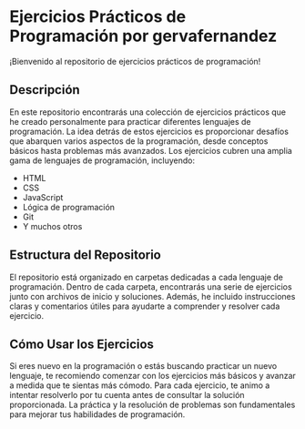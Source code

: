 # Ejercicios Prácticos de Programación por gervafernandez
¡Bienvenido al repositorio de ejercicios prácticos de programación!

## Descripción
En este repositorio encontrarás una colección de ejercicios prácticos que he creado personalmente para practicar diferentes lenguajes de programación. La idea detrás de estos ejercicios es proporcionar desafíos que abarquen varios aspectos de la programación, desde conceptos básicos hasta problemas más avanzados.
Los ejercicios cubren una amplia gama de lenguajes de programación, incluyendo:

- HTML
- CSS
- JavaScript
- Lógica de programación
- Git
- Y muchos otros

## Estructura del Repositorio
El repositorio está organizado en carpetas dedicadas a cada lenguaje de programación. Dentro de cada carpeta, encontrarás una serie de ejercicios junto con archivos de inicio y soluciones. Además, he incluido instrucciones claras y comentarios útiles para ayudarte a comprender y resolver cada ejercicio.

## Cómo Usar los Ejercicios
Si eres nuevo en la programación o estás buscando practicar un nuevo lenguaje, te recomiendo comenzar con los ejercicios más básicos y avanzar a medida que te sientas más cómodo. Para cada ejercicio, te animo a intentar resolverlo por tu cuenta antes de consultar la solución proporcionada. La práctica y la resolución de problemas son fundamentales para mejorar tus habilidades de programación.

